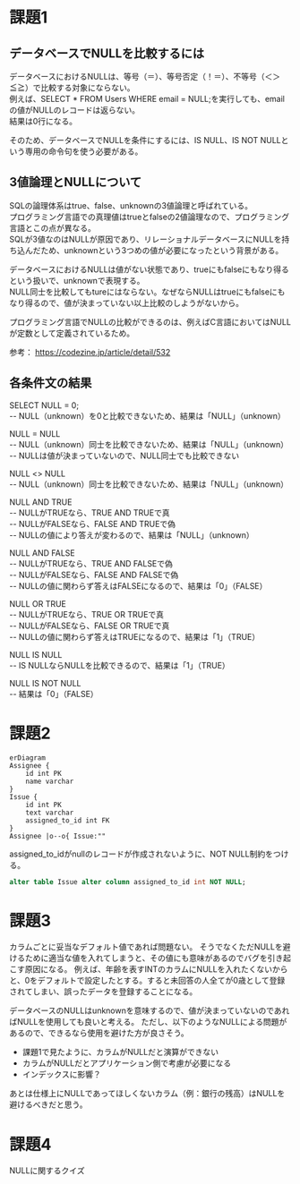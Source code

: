 # 課題1
## データベースでNULLを比較するには
データベースにおけるNULLは、等号（＝）、等号否定（！＝）、不等号（＜＞≦≧）で比較する対象にならない。  
例えば、SELECT * FROM Users WHERE email = NULL;を実行しても、emailの値がNULLのレコードは返らない。  
結果は0行になる。  

そのため、データベースでNULLを条件にするには、IS NULL、IS NOT NULLという専用の命令句を使う必要がある。

## 3値論理とNULLについて
SQLの論理体系はtrue、false、unknownの3値論理と呼ばれている。  
プログラミング言語での真理値はtrueとfalseの2値論理なので、プログラミング言語とこの点が異なる。  
SQLが3値なのはNULLが原因であり、リレーショナルデータベースにNULLを持ち込んだため、unknownという3つめの値が必要になったという背景がある。  

データベースにおけるNULLは値がない状態であり、trueにもfalseにもなり得るという扱いで、unknownで表現する。  
NULL同士を比較してもtureにはならない。なぜならNULLはtrueにもfalseにもなり得るので、値が決まっていない以上比較のしようがないから。  

プログラミング言語でNULLの比較ができるのは、例えばC言語においてはNULLが定数として定義されているため。

参考：
https://codezine.jp/article/detail/532

## 各条件文の結果

SELECT NULL = 0;  
-- NULL（unknown）を0と比較できないため、結果は「NULL」（unknown）

NULL = NULL  
-- NULL（unknown）同士を比較できないため、結果は「NULL」（unknown）  
-- NULLは値が決まっていないので、NULL同士でも比較できない

NULL <> NULL  
-- NULL（unknown）同士を比較できないため、結果は「NULL」（unknown）

NULL AND TRUE  
-- NULLがTRUEなら、TRUE AND TRUEで真  
-- NULLがFALSEなら、FALSE AND TRUEで偽  
-- NULLの値により答えが変わるので、結果は「NULL」（unknown）

NULL AND FALSE  
-- NULLがTRUEなら、TRUE AND FALSEで偽  
-- NULLがFALSEなら、FALSE AND FALSEで偽  
-- NULLの値に関わらず答えはFALSEになるので、結果は「0」（FALSE）

NULL OR TRUE  
-- NULLがTRUEなら、TRUE OR TRUEで真  
-- NULLがFALSEなら、FALSE OR TRUEで真  
-- NULLの値に関わらず答えはTRUEになるので、結果は「1」（TRUE）

NULL IS NULL  
-- IS NULLならNULLを比較できるので、結果は「1」（TRUE）

NULL IS NOT NULL  
-- 結果は「0」（FALSE）

# 課題2
```mermaid
erDiagram
Assignee {
    id int PK
    name varchar 
}
Issue {
    id int PK
    text varchar 
    assigned_to_id int FK
}
Assignee |o--o{ Issue:""
```
assigned_to_idがnullのレコードが作成されないように、NOT NULL制約をつける。

```sql
alter table Issue alter column assigned_to_id int NOT NULL;
```


# 課題3
カラムごとに妥当なデフォルト値であれば問題ない。
そうでなくただNULLを避けるために適当な値を入れてしまうと、その値にも意味があるのでバグを引き起こす原因になる。
例えば、年齢を表すINTのカラムにNULLを入れたくないからと、0をデフォルトで設定したとする。すると未回答の人全てが0歳として登録されてしまい、誤ったデータを登録することになる。

データベースのNULLはunknownを意味するので、値が決まっていないのであればNULLを使用しても良いと考える。
ただし、以下のようなNULLによる問題があるので、できるなら使用を避けた方が良さそう。
- 課題1で見たように、カラムがNULLだと演算ができない
- カラムがNULLだとアプリケーション側で考慮が必要になる
- インデックスに影響？

あとは仕様上にNULLであってほしくないカラム（例：銀行の残高）はNULLを避けるべきだと思う。

# 課題4
NULLに関するクイズ
